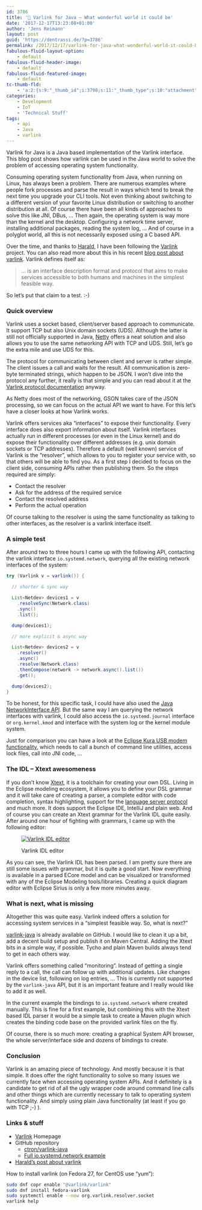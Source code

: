 ```yaml
---
id: 3786
title: '🔗 Varlink for Java – What wonderful world it could be'
date: '2017-12-17T13:23:08+01:00'
author: 'Jens Reimann'
layout: post
guid: 'https://dentrassi.de/?p=3786'
permalink: /2017/12/17/varlink-for-java-what-wonderful-world-it-could-be/
fabulous-fluid-layout-option:
    - default
fabulous-fluid-header-image:
    - default
fabulous-fluid-featured-image:
    - default
tc-thumb-fld:
    - 'a:2:{s:9:"_thumb_id";i:3798;s:11:"_thumb_type";s:10:"attachment";}'
categories:
    - Development
    - IoT
    - 'Technical Stuff'
tags:
    - api
    - Java
    - varlink
---
```


Varlink for Java is a Java based implementation of the Varlink interface. This blog post shows how varlink can be used in the Java world to solve the problem of accessing operating system functionality.

<!-- more -->

Consuming operating system functionality from Java, when running on Linux, has always been a problem. There are numerous examples where people fork processes and parse the result in ways which tend to break the next time you upgrade your CLI tools. Not even thinking about switching to a different version of your favorite Linux distribution or switching to another distribution at all. Of course there have been all kinds of approaches to solve this like JNI, DBus, … Then again, the operating system is way more than the kernel and the desktop. Configuring a network time server, installing additional packages, reading the system log, … And of course in a polyglot world, all this is not necessarily exposed using a C based API.

Over the time, and thanks to [Harald](https://harald.hoyer.xyz/), I have been following the [Varlink](http://varlink.org) project. You can also read more about this in his recent [blog post about varlink](https://harald.hoyer.xyz/2017/12/18/varlink/). Varlink defines itself as:

> … is an interface description format and protocol that aims to make services accessible to both humans and machines in the simplest feasible way.

So let’s put that claim to a test. :-)

### Quick overview

Varlink uses a socket based, client/server based approach to communicate. It support TCP but also Unix domain sockets (UDS). Although the latter is still not officially supported in Java, [Netty](https://netty.io/) offers a neat solution and also allows you to use the same networking API with TCP and UDS. Still, let’s go the extra mile and use UDS for this.

The protocol for communicating between client and server is rather simple. The client issues a call and waits for the result. All communication is zero-byte terminated strings, which happen to be JSON. I won’t dive into the protocol any further, it really is that simple and you can read about it at the [Varlink protocol documentation](https://github.com/varlink/documentation/wiki#protocol) anyway.

As Netty does most of the networking, GSON takes care of the JSON processing, so we can focus on the actual API we want to have. For this let’s have a closer looks at how Varlink works.

Varlink offers services aka “interfaces” to expose their functionality. Every interface does also export information about itself. Varlink interfaces actually run in different processes (or even in the Linux kernel) and do expose their functionality over different addresses (e.g. unix domain sockets or TCP addresses). Therefore a default (well known) service of Varlink is the “resolver”, which allows to you to register your service with, so that others will be able to find you. As a first step I decided to focus on the client side, consuming APIs rather then publishing them. So the steps required are simply:

- Contact the resolver
- Ask for the address of the required service
- Contact the resolved address
- Perform the actual operation

Of course talking to the resolver is using the same functionality as talking to other interfaces, as the resolver is a varlink interface itself.

### A simple test

After around two to three hours I came up with the following API, contacting the varlink interface `io.systemd.network`, querying all the existing network interfaces of the system:

```java
try (Varlink v = varlink()) {

  // shorter & sync way

  List<Netdev> devices1 = v
    .resolveSync(Network.class)
    .sync()
    .list();

  dump(devices1);

  // more explicit & async way

  List<Netdev> devices2 = v
    .resolver()
    .async()
    .resolve(Network.class)
    .thenCompose(network -> network.async().list())
    .get();

  dump(devices2);
}
```

To be honest, for this specific task, I could have also used the [Java NetworkInterface API](https://docs.oracle.com/javase/8/docs/api/java/net/NetworkInterface.html). But the same way I am querying the network interfaces with varlink, I could also access the `io.systemd.journal` interface or `org.kernel.kmod` and interface with the system log or the kernel module system.

Just for comparison you can have a look at the [Eclipse Kura USB modem functionality](https://github.com/eclipse/kura/tree/f3efdd91ab3fba1026bedc7a75f5ad3d02306c52/kura/org.eclipse.kura.linux.net/src/main/java/org/eclipse/kura/linux/net/modem), which needs to call a bunch of command line utilities, access lock files, call into JNI code, …

### The IDL – Xtext awesomeness

If you don’t know [Xtext](https://www.eclipse.org/Xtext/), it is a toolchain for creating your own DSL. Living in the Eclipse modeling ecosystem, it allows you to define your DSL grammar and it will take care of creating a parser, a complete editor with code completion, syntax highlighting, support for the [language server protocol](https://github.com/Microsoft/language-server-protocol) and much more. It does support the Eclipse IDE, IntelliJ and plain web. And of course you can create an Xtext grammar for the Varlink IDL quite easily. After around one hour of fighting with grammars, I came up with the following editor:

<figure>

[![Varlink IDL editor](https://dentrassi.de/wp-content/uploads/Selection_409.png)](https://dentrassi.de/wp-content/uploads/Selection_409.png)

<figcaption>Varlink IDL editor</figcaption></figure>

As you can see, the Varlink IDL has been parsed. I am pretty sure there are still some issues with grammar, but it is quite a good start. Now everything is available in a parsed ECore model and can be visualized or transformed with any of the Eclipse Modeling tools/libraries. Creating a quick diagram editor with Eclipse Sirius is only a few more minutes away.

### What is next, what is missing

Altogether this was quite easy. Varlink indeed offers a solution for accessing system services in a <q>simplest feasible way. So, what is next?</q>

[varlink-java](https://github.com/ctron/varlink-java) is already available on GitHub. I would like to clean it up a bit, add a decent build setup and publish it on Maven Central. Adding the Xtext bits in a simple way, if possible. Tycho and plain Maven builds always tend to get in each others way.

Varlink offers something called “monitoring”. Instead of getting a single reply to a call, the call can follow up with additional updates. Like changes in the device list, following on log entries, … This is currently not supported by the `varlink-java` API, but it is an important feature and I really would like to add it as well.

In the current example the bindings to `io.systemd.network` where created manually. This is fine for a first example, but combining this with the Xtext based IDL parser it would be a simple task to create a Maven plugin which creates the binding code base on the provided varlink files on the fly.

Of course, there is so much more: creating a graphical System API browser, the whole server/interface side and dozens of bindings to create.

### Conclusion

Varlink is an amazing piece of technology. And mostly because it is that simple. It does offer the right functionality to solve so many issues we currently face when accessing operating system APIs. And it definitely is a candidate to get rid of all the ugly wrapper code around command line calls and other things which are currently necessary to talk to operating system functionality. And simply using plain Java functionality (at least if you go with TCP ;-) ).

### Links &amp; stuff

- [Varlink](http://varlink.org) Homepage
- GitHub repository 
    - [ctron/varlink-java](https://github.com/ctron/varlink-java)
    - [Full io.systemd.network example](https://github.com/ctron/varlink-java/blob/develop/varlink-bindings/io.systemd/src/test/java/io/systemd)
- [Harald’s post about varlink](https://harald.hoyer.xyz/2017/12/18/varlink/)

How to install varlink (on Fedora 27, for CentOS use “yum”):

```bash
sudo dnf copr enable "@varlink/varlink"
sudo dnf install fedora-varlink
sudo systemctl enable --now org.varlink.resolver.socket
varlink help
```
